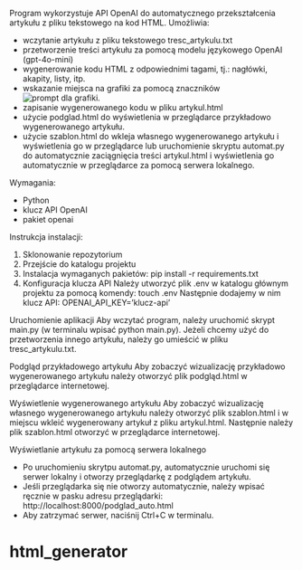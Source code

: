 Program wykorzystuje API OpenAI do automatycznego przekształcenia artykułu z pliku tekstowego na kod HTML.
Umożliwia:
- wczytanie artykułu z pliku tekstowego tresc_artykulu.txt
- przetworzenie treści artykułu za pomocą modelu językowego OpenAI (gpt-4o-mini)
- wygenerowanie kodu HTML z odpowiednimi tagami, tj.: nagłówki, akapity, listy, itp.
- wskazanie miejsca na grafiki za pomocą znaczników <img src="image_placeholder.jpg" alt="prompt dla grafiki">.
- zapisanie wygenerowanego kodu w pliku artykul.html
- użycie podglad.html do wyświetlenia w przeglądarce przykładowo wygenerowanego artykułu.
- użycie szablon.html do wkleja własnego wygenerowanego artykułu i wyświetlenia go w przeglądarce lub uruchomienie skryptu automat.py do automatycznie zaciągnięcia treści artykul.html i wyświetlenia go automatycznie w przeglądarce za pomocą serwera lokalnego.

Wymagania:
- Python
- klucz API OpenAI
- pakiet openai

Instrukcja instalacji:
1. Sklonowanie repozytorium
2. Przejście do katalogu projektu
3. Instalacja wymaganych pakietów:
pip install -r requirements.txt
4. Konfiguracja klucza API
Należy utworzyć plik .env w katalogu głównym projektu za pomocą komendy: touch .env
Następnie dodajemy w nim klucz API:
OPENAI_API_KEY=’klucz-api’

Uruchomienie aplikacji
Aby wczytać program, należy uruchomić skrypt main.py (w terminalu wpisać python main.py).
Jeżeli chcemy użyć do przetworzenia innego artykułu, należy go umieścić w pliku tresc_artykulu.txt.

Podgląd przykładowego artykułu
Aby zobaczyć wizualizację przykładowo wygenerowanego artykułu należy otworzyć plik podgląd.html w przeglądarce internetowej.

Wyświetlenie wygenerowanego artykułu
Aby zobaczyć wizualizację własnego wygenerowanego artykułu należy otworzyć plik szablon.html i w miejscu <!-- Miejsce na artykuł --> wkleić wygenerowany artykuł z pliku artykul.html. Następnie należy plik szablon.html otworzyć w przeglądarce internetowej.

Wyświetlanie artykułu za pomocą serwera lokalnego
- Po uruchomieniu skrytpu automat.py, automatycznie uruchomi się serwer lokalny i otworzy przeglądarkę z podglądem artykułu.
- Jeśli przeglądarka się nie otworzy automatycznie, należy wpisać ręcznie w pasku adresu przeglądarki: http://localhost:8000/podglad_auto.html
- Aby zatrzymać serwer, naciśnij Ctrl+C w terminalu.






# html_generator
